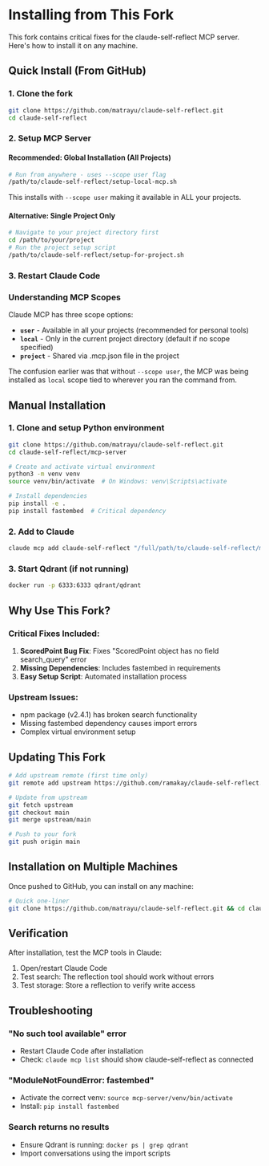 # Installing from This Fork

This fork contains critical fixes for the claude-self-reflect MCP server. Here's how to install it on any machine.

## Quick Install (From GitHub)

### 1. Clone the fork
```bash
git clone https://github.com/matrayu/claude-self-reflect.git
cd claude-self-reflect
```

### 2. Setup MCP Server

#### Recommended: Global Installation (All Projects)
```bash
# Run from anywhere - uses --scope user flag
/path/to/claude-self-reflect/setup-local-mcp.sh
```
This installs with `--scope user` making it available in ALL your projects.

#### Alternative: Single Project Only
```bash
# Navigate to your project directory first
cd /path/to/your/project
# Run the project setup script
/path/to/claude-self-reflect/setup-for-project.sh
```

### 3. Restart Claude Code

### Understanding MCP Scopes

Claude MCP has three scope options:
- **`user`** - Available in all your projects (recommended for personal tools)
- **`local`** - Only in the current project directory (default if no scope specified)
- **`project`** - Shared via .mcp.json file in the project

The confusion earlier was that without `--scope user`, the MCP was being installed as `local` scope tied to wherever you ran the command from.

## Manual Installation

### 1. Clone and setup Python environment
```bash
git clone https://github.com/matrayu/claude-self-reflect.git
cd claude-self-reflect/mcp-server

# Create and activate virtual environment
python3 -m venv venv
source venv/bin/activate  # On Windows: venv\Scripts\activate

# Install dependencies
pip install -e .
pip install fastembed  # Critical dependency
```

### 2. Add to Claude
```bash
claude mcp add claude-self-reflect "/full/path/to/claude-self-reflect/mcp-server/run-mcp.sh" -e QDRANT_URL="http://localhost:6333"
```

### 3. Start Qdrant (if not running)
```bash
docker run -p 6333:6333 qdrant/qdrant
```

## Why Use This Fork?

### Critical Fixes Included:
1. **ScoredPoint Bug Fix**: Fixes "ScoredPoint object has no field search_query" error
2. **Missing Dependencies**: Includes fastembed in requirements
3. **Easy Setup Script**: Automated installation process

### Upstream Issues:
- npm package (v2.4.1) has broken search functionality
- Missing fastembed dependency causes import errors
- Complex virtual environment setup

## Updating This Fork

```bash
# Add upstream remote (first time only)
git remote add upstream https://github.com/ramakay/claude-self-reflect.git

# Update from upstream
git fetch upstream
git checkout main
git merge upstream/main

# Push to your fork
git push origin main
```

## Installation on Multiple Machines

Once pushed to GitHub, you can install on any machine:

```bash
# Quick one-liner
git clone https://github.com/matrayu/claude-self-reflect.git && cd claude-self-reflect && ./setup-local-mcp.sh
```

## Verification

After installation, test the MCP tools in Claude:
1. Open/restart Claude Code
2. Test search: The reflection tool should work without errors
3. Test storage: Store a reflection to verify write access

## Troubleshooting

### "No such tool available" error
- Restart Claude Code after installation
- Check: `claude mcp list` should show claude-self-reflect as connected

### "ModuleNotFoundError: fastembed"
- Activate the correct venv: `source mcp-server/venv/bin/activate`
- Install: `pip install fastembed`

### Search returns no results
- Ensure Qdrant is running: `docker ps | grep qdrant`
- Import conversations using the import scripts